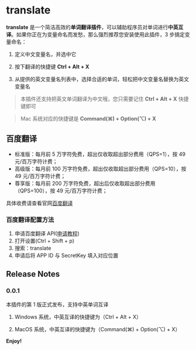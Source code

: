 # translate

**translate** 是一个简洁高效的**单词翻译插件**，可以辅助程序员对单词进行**中英互译**。如果你正在为变量命名而发愁，那么强烈推荐您安装使用此插件，3 步搞定变量命名：

1. 定义中文变量名，并选中它

2. 按下翻译的快捷键 **Ctrl + Alt + X**

3. 从提供的英文变量名列表中，选择合适的单词，轻松把中文变量名替换为英文变量名

> 本插件还支持把英文单词翻译为中文哦，您只需要记住 **Ctrl + Alt + X** 快捷键即可

> Mac 系统对应的快捷键是 **Command(⌘) + Option(⌥) + X**

## 百度翻译

- 标准版：每月前 5 万字符免费，超出仅收取超出部分费用（QPS=1），按 49 元/百万字符计费；
- 高级版：每月前 100 万字符免费，超出仅收取超出部分费用（QPS=10），按 49 元/百万字符计费；
- 尊享版：每月前 200 万字符免费，超出后仅收取超出部分费用（QPS=100），按 49 元/百万字符计费；

具体收费请查看官网[百度翻译](https://fanyi-api.baidu.com/)

### 百度翻译配置方法

1.  申请百度翻译 API([申请教程](https://zhuanlan.zhihu.com/p/375789804))
2.  打开设置(Ctrl + Shift + p)
3.  搜索：translate
4.  申请后将 APP ID 与 SecretKey 填入对应位置

## Release Notes

### 0.0.1

本插件的第 1 版正式发布，支持中英单词互译

1. Windows 系统，中英互译的快捷键为（Ctrl + Alt + X）

2. MacOS 系统，中英互译的快捷键为（Command(⌘) + Option(⌥) + X）

**Enjoy!**
